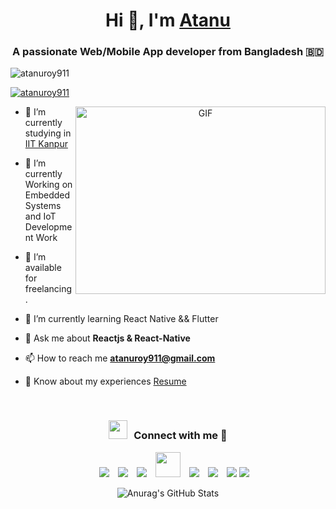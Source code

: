 <h1 align="center">Hi 👋, I'm <a href="https://www.atanusroy.com/" target="blank">
Atanu</a></h1>
<h3 align="center">A passionate Web/Mobile App developer from Bangladesh &#127463;&#127465;</h3>

<p align="left"> <img src="https://komarev.com/ghpvc/?username=atanuroy911&label=Profile%20views&color=0e75b6&style=flat" alt="atanuroy911" /> </p>

<p align="left"> <a href="https://twitter.com/atanuroy911" target="blank"><img src="https://img.shields.io/twitter/follow/atanuroy911?logo=twitter&style=for-the-badge" alt="atanuroy911" /></a> </p>

<a target="_blank" align="center">
  <img align="right" top="500" height="300" width="400" alt="GIF" src="https://media.giphy.com/media/SWoSkN6DxTszqIKEqv/giphy.gif">
</a>

- 🔭 I’m currently studying in <a href="https://www.iitk.ac.in" target="blank">IIT Kanpur</a>

- 🌱 I’m currently Working on Embedded Systems and IoT Development Work

- 🤝 I’m available for freelancing.

- 🌱 I’m currently learning React Native && Flutter

- 💬 Ask me about **Reactjs & React-Native**

- 📫 How to reach me **atanuroy911@gmail.com**

- 📄 Know about my experiences <a href="https://atanusroy.com/uploads/resume.pdf" target="blank">Resume</a>
<br/>
<h3 align="center" > <img src="https://media.giphy.com/media/iY8CRBdQXODJSCERIr/giphy.gif" width="30" height="30" style="margin-right: 10px;">Connect with me 🤝 </h3>

<p align="center">

 <div align="center" class="icons-social" style="margin-left: 10px;">
        <a style="margin-left: 10px;"  target="_blank" href="https://www.linkedin.com/in/atanuroy911/">
			<img src="https://img.icons8.com/doodle/40/000000/linkedin--v2.png"></a>
        <a style="margin-left: 10px;" target="_blank" href="https://github.com/atanuroy911">
		<img src="https://img.icons8.com/doodle/40/000000/github--v1.png"></a>
		<a style="margin-left: 10px;" target="_blank" href="#">
				<img src="https://img.icons8.com/external-tal-revivo-color-tal-revivo/40/000000/external-stack-overflow-is-a-question-and-answer-site-for-professional-logo-color-tal-revivo.png"></a>
	   <a style="margin-left: 10px;"  target="_blank" href="https://dev.to/atanuroy911">
	<img width='40' height='40' src="https://img.icons8.com/external-sketchy-juicy-fish/60/external-blog-online-services-sketchy-sketchy-juicy-fish.png"></a>
        <a style="margin-left: 10px;" target="_blank" href="https://instagram.com/atanuroy911">
			<img src="https://img.icons8.com/doodle/40/000000/instagram-new--v2.png"></a>
		<a style="margin-left: 10px;" target="_blank" href="https://twitter.com/atanuroy911">
			<img src="https://img.icons8.com/doodle/1x/twitter-squared--v2.png" ></a>
		<a style="margin-left: 10px;" target="_blank" href="https://www.youtube.com/channel/UCPTTDbT_SKTT9mI8fnR98VA">
				<img src="https://img.icons8.com/doodle/1x/youtube--v2.png" ></a>
		<a style="margin-left: 5px;" target="_blank" href="https://atanusroy.com/uploads/resume.pdf">
					<img style="margin-left: -5px;" src="https://img.icons8.com/plasticine/50/resume.png" ></a>
      </div>

</p>

<div align="center">
  <img src="https://github-readme-stats.vercel.app/api?username=atanuroy911&count_private=true&show_icons=true&theme=dracula" alt="Anurag's GitHub Stats">
</div>
